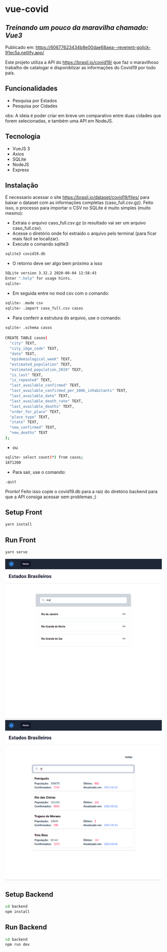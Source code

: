 # vue-covid
## _Treinando um pouco da maravilha chamado: Vue3_

Publicado em: https://60677623434b8e00dae68aea--reverent-golick-91ec5a.netlify.app/

Este projeto utiliza a API do https://brasil.io/covid19/ que faz o maravilhoso trabalho de catalogar e disponiblizar as informações do Covid19 por todo país.

## Funcionalidades

- Pesquisa por Estados
- Pesquisa por Cidades

obs: A ideia é poder criar em breve um comparativo entre duas cidades que forem selecionadas, e também uma API em NodeJS.

## Tecnologia

- VueJS 3
- Axios
- SQLite
- NodeJS
- Express

## Instalação
É necessario acessar o site https://brasil.io/dataset/covid19/files/ para baixar o dataset com as informações completas (caso_full.csv.gz).
Feito isso, o processo para importar o CSV no SQLite é muito simples (muito mesmo):
- Extraia o arquivo caso_full.csv.gz (o resultado vai ser um arquivo caso_full.csv).
- Acesse o diretório onde foi extraído o arquivo pelo terminal (para ficar mais fácil se localizar).
- Execute o comando sqlite3:
```sh
sqlite3 covid19.db
```
- O retorno deve ser algo bem próximo a isso
```sh
SQLite version 3.32.2 2020-06-04 12:58:43
Enter ".help" for usage hints.
sqlite>
```
- Em seguida entre no mod csv com o comando:
```sh
sqlite> .mode csv
sqlite> .import caso_full.csv casos
```
- Para conferir a estrutura do arquivo, use o comando:
```sh
sqlite> .schema casos

CREATE TABLE casos(
  "city" TEXT,
  "city_ibge_code" TEXT,
  "date" TEXT,
  "epidemiological_week" TEXT,
  "estimated_population" TEXT,
  "estimated_population_2019" TEXT,
  "is_last" TEXT,
  "is_repeated" TEXT,
  "last_available_confirmed" TEXT,
  "last_available_confirmed_per_100k_inhabitants" TEXT,
  "last_available_date" TEXT,
  "last_available_death_rate" TEXT,
  "last_available_deaths" TEXT,
  "order_for_place" TEXT,
  "place_type" TEXT,
  "state" TEXT,
  "new_confirmed" TEXT,
  "new_deaths" TEXT
);
```
- ou
```sh
sqlite> select count(*) from casos;
1871200
```
- Para sair, use o comando:
```sh
.quit
```
Pronto! Feito isso copie o covid19.db para a raiz do diretório backend para que a API consiga acessar sem problemas ;)

## Setup Front
```sh
yarn install
```
## Run Front
```sh
yarn serve
```

![Image da tela de estados](https://github.com/leoeek/vue-covid/blob/main/img1.png?raw=true)
![Image da tela de cidades](https://github.com/leoeek/vue-covid/blob/main/img2.png?raw=true)


## Setup Backend
```sh
cd backend
npm install
```
## Run Backend
```sh
cd backend
npm run dev
```
